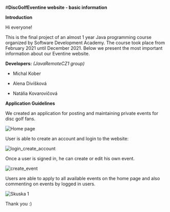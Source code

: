 #**DiscGolfEventine website - basic information**

**Introduction**

Hi everyone!

This is the final project of an almost 1 year Java programming course organized by Software Development Academy.
The course took place from February 2021 until December 2021. 
Below we present the most important information about our Eventine website.

**Developers:** _(JavaRemoteCZ1 group)_

- Michal Kober

- Alena Divíšková

- Natália Kovarovičová


**Application Guidelines**

We created an application for posting and maintaining private events for disc golf fans.

![Home page](https://user-images.githubusercontent.com/80977803/144505782-022544c0-3a82-4a1b-8770-17afbfd63763.PNG)

User is able to create an account and login to the website:

![login_create_account](https://user-images.githubusercontent.com/80977803/144506406-95a7eb6b-1b61-48de-b1ec-ef31f18886ab.jpg)
 
Once a user is signed in, he can create or edit his own event.

![create_event](https://user-images.githubusercontent.com/80977803/144506519-0cc61a57-a468-47f9-a141-1d597bf44106.PNG)

Users are able to apply to all available events on the home page and also commenting on events by logged in users.

![Skuska 1](https://user-images.githubusercontent.com/80977803/144505070-6a5f6750-2f43-4f0b-953a-55ec8668e384.PNG)

Thank you :)
